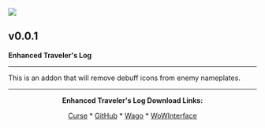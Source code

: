 [![](https://img.shields.io/static/v1?label=Donate&message=CashApp&color=brightgreen)](https://bit.ly/3fyxxSU)

v0.0.1
------------------------------

**Enhanced Traveler's Log**

------------------------------

This is an addon that will remove debuff icons from enemy nameplates.

------------------------------
<div align="center">

**Enhanced Traveler's Log Download Links:**

[Curse](https://www.curseforge.com/wow/addons/remove-nameplate-debuffs "This link takes you to the Curseforge.com website, you may download it here and help support the developers.") * [GitHub](https://github.com/donniedice/Remove_Nameplate_Debuffs "This link takes you to the GitHub.com website, you may download it here.") * [Wago](https://addons.wago.io/addons/remove-nameplate-debuffs "This link takes you to the Wago.io website, you may download it here and help support the developers.") * [WoWInterface](https://www.wowinterface.com/downloads/info26320-RemoveNameplateDebuffs.html "This link takes you to the WoWInterface.com website, you may download it here.")

</div>
